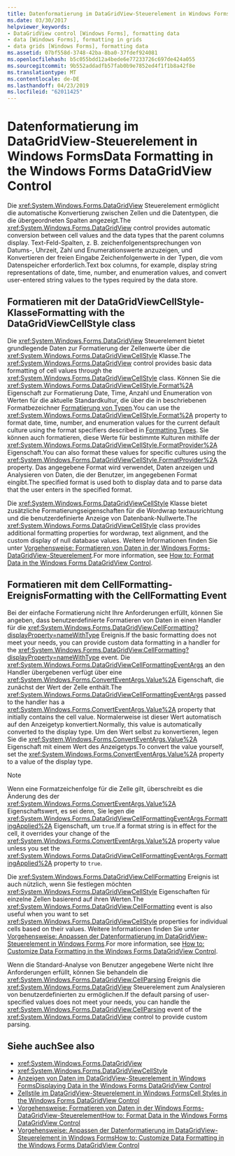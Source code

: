 ```yaml
---
title: Datenformatierung im DataGridView-Steuerelement in Windows Forms
ms.date: 03/30/2017
helpviewer_keywords:
- DataGridView control [Windows Forms], formatting data
- data [Windows Forms], formatting in grids
- data grids [Windows Forms], formatting data
ms.assetid: 07bf558d-3748-42ba-8ba0-37fdef924081
ms.openlocfilehash: b5c055bdd12a4bede6e77233726c697de424a055
ms.sourcegitcommit: 9b552addadfb57fab0b9e7852ed4f1f1b8a42f8e
ms.translationtype: MT
ms.contentlocale: de-DE
ms.lasthandoff: 04/23/2019
ms.locfileid: "62011425"
---
```

# <a name="data-formatting-in-the-windows-forms-datagridview-control"></a><span data-ttu-id="8ff9c-102">Datenformatierung im DataGridView-Steuerelement in Windows Forms</span><span class="sxs-lookup"><span data-stu-id="8ff9c-102">Data Formatting in the Windows Forms DataGridView Control</span></span>
<span data-ttu-id="8ff9c-103">Die <xref:System.Windows.Forms.DataGridView> Steuerelement ermöglicht die automatische Konvertierung zwischen Zellen und die Datentypen, die die übergeordneten Spalten angezeigt.</span><span class="sxs-lookup"><span data-stu-id="8ff9c-103">The <xref:System.Windows.Forms.DataGridView> control provides automatic conversion between cell values and the data types that the parent columns display.</span></span> <span data-ttu-id="8ff9c-104">Text-Feld-Spalten, z. B. zeichenfolgenentsprechungen von Datums-, Uhrzeit, Zahl und Enumerationswerte anzuzeigen, und Konvertieren der freien Eingabe Zeichenfolgenwerte in der Typen, die vom Datenspeicher erforderlich.</span><span class="sxs-lookup"><span data-stu-id="8ff9c-104">Text box columns, for example, display string representations of date, time, number, and enumeration values, and convert user-entered string values to the types required by the data store.</span></span>  
  
## <a name="formatting-with-the-datagridviewcellstyle-class"></a><span data-ttu-id="8ff9c-105">Formatieren mit der DataGridViewCellStyle-Klasse</span><span class="sxs-lookup"><span data-stu-id="8ff9c-105">Formatting with the DataGridViewCellStyle class</span></span>  
 <span data-ttu-id="8ff9c-106">Die <xref:System.Windows.Forms.DataGridView> Steuerelement bietet grundlegende Daten zur Formatierung der Zellenwerte über die <xref:System.Windows.Forms.DataGridViewCellStyle> Klasse.</span><span class="sxs-lookup"><span data-stu-id="8ff9c-106">The <xref:System.Windows.Forms.DataGridView> control provides basic data formatting of cell values through the <xref:System.Windows.Forms.DataGridViewCellStyle> class.</span></span> <span data-ttu-id="8ff9c-107">Können Sie die <xref:System.Windows.Forms.DataGridViewCellStyle.Format%2A> Eigenschaft zur Formatierung Date, Time, Anzahl und Enumeration von Werten für die aktuelle Standardkultur, die über die in beschriebenen Formatbezeichner [Formatierung von Typen](../../../standard/base-types/formatting-types.md).</span><span class="sxs-lookup"><span data-stu-id="8ff9c-107">You can use the <xref:System.Windows.Forms.DataGridViewCellStyle.Format%2A> property to format date, time, number, and enumeration values for the current default culture using the format specifiers described in [Formatting Types](../../../standard/base-types/formatting-types.md).</span></span> <span data-ttu-id="8ff9c-108">Sie können auch formatieren, diese Werte für bestimmte Kulturen mithilfe der <xref:System.Windows.Forms.DataGridViewCellStyle.FormatProvider%2A> Eigenschaft.</span><span class="sxs-lookup"><span data-stu-id="8ff9c-108">You can also format these values for specific cultures using the <xref:System.Windows.Forms.DataGridViewCellStyle.FormatProvider%2A> property.</span></span> <span data-ttu-id="8ff9c-109">Das angegebene Format wird verwendet, Daten anzeigen und Analysieren von Daten, die der Benutzer, im angegebenen Format eingibt.</span><span class="sxs-lookup"><span data-stu-id="8ff9c-109">The specified format is used both to display data and to parse data that the user enters in the specified format.</span></span>  
  
 <span data-ttu-id="8ff9c-110">Die <xref:System.Windows.Forms.DataGridViewCellStyle> Klasse bietet zusätzliche Formatierungseigenschaften für die Wordwrap textausrichtung und die benutzerdefinierte Anzeige von Datenbank-Nullwerte.</span><span class="sxs-lookup"><span data-stu-id="8ff9c-110">The <xref:System.Windows.Forms.DataGridViewCellStyle> class provides additional formatting properties for wordwrap, text alignment, and the custom display of null database values.</span></span> <span data-ttu-id="8ff9c-111">Weitere Informationen finden Sie unter [Vorgehensweise: Formatieren von Daten in der Windows Forms-DataGridView-Steuerelement](how-to-format-data-in-the-windows-forms-datagridview-control.md).</span><span class="sxs-lookup"><span data-stu-id="8ff9c-111">For more information, see [How to: Format Data in the Windows Forms DataGridView Control](how-to-format-data-in-the-windows-forms-datagridview-control.md).</span></span>  
  
## <a name="formatting-with-the-cellformatting-event"></a><span data-ttu-id="8ff9c-112">Formatieren mit dem CellFormatting-Ereignis</span><span class="sxs-lookup"><span data-stu-id="8ff9c-112">Formatting with the CellFormatting Event</span></span>  
 <span data-ttu-id="8ff9c-113">Bei der einfache Formatierung nicht Ihre Anforderungen erfüllt, können Sie angeben, dass benutzerdefinierte Formatieren von Daten in einen Handler für die <xref:System.Windows.Forms.DataGridView.CellFormatting?displayProperty=nameWithType> Ereignis.</span><span class="sxs-lookup"><span data-stu-id="8ff9c-113">If the basic formatting does not meet your needs, you can provide custom data formatting in a handler for the <xref:System.Windows.Forms.DataGridView.CellFormatting?displayProperty=nameWithType> event.</span></span> <span data-ttu-id="8ff9c-114">Die <xref:System.Windows.Forms.DataGridViewCellFormattingEventArgs> an den Handler übergebenen verfügt über eine <xref:System.Windows.Forms.ConvertEventArgs.Value%2A> Eigenschaft, die zunächst der Wert der Zelle enthält.</span><span class="sxs-lookup"><span data-stu-id="8ff9c-114">The <xref:System.Windows.Forms.DataGridViewCellFormattingEventArgs> passed to the handler has a <xref:System.Windows.Forms.ConvertEventArgs.Value%2A> property that initially contains the cell value.</span></span> <span data-ttu-id="8ff9c-115">Normalerweise ist dieser Wert automatisch auf den Anzeigetyp konvertiert.</span><span class="sxs-lookup"><span data-stu-id="8ff9c-115">Normally, this value is automatically converted to the display type.</span></span> <span data-ttu-id="8ff9c-116">Um den Wert selbst zu konvertieren, legen Sie die <xref:System.Windows.Forms.ConvertEventArgs.Value%2A> Eigenschaft mit einem Wert des Anzeigetyps.</span><span class="sxs-lookup"><span data-stu-id="8ff9c-116">To convert the value yourself, set the <xref:System.Windows.Forms.ConvertEventArgs.Value%2A> property to a value of the display type.</span></span>  
  
> [!NOTE]
>  <span data-ttu-id="8ff9c-117">Wenn eine Formatzeichenfolge für die Zelle gilt, überschreibt es die Änderung des der <xref:System.Windows.Forms.ConvertEventArgs.Value%2A> Eigenschaftswert, es sei denn, Sie legen die <xref:System.Windows.Forms.DataGridViewCellFormattingEventArgs.FormattingApplied%2A> Eigenschaft, um `true`.</span><span class="sxs-lookup"><span data-stu-id="8ff9c-117">If a format string is in effect for the cell, it overrides your change of the <xref:System.Windows.Forms.ConvertEventArgs.Value%2A> property value unless you set the <xref:System.Windows.Forms.DataGridViewCellFormattingEventArgs.FormattingApplied%2A> property to `true`.</span></span>  
  
 <span data-ttu-id="8ff9c-118">Die <xref:System.Windows.Forms.DataGridView.CellFormatting> Ereignis ist auch nützlich, wenn Sie festlegen möchten <xref:System.Windows.Forms.DataGridViewCellStyle> Eigenschaften für einzelne Zellen basierend auf ihren Werten.</span><span class="sxs-lookup"><span data-stu-id="8ff9c-118">The <xref:System.Windows.Forms.DataGridView.CellFormatting> event is also useful when you want to set <xref:System.Windows.Forms.DataGridViewCellStyle> properties for individual cells based on their values.</span></span> <span data-ttu-id="8ff9c-119">Weitere Informationen finden Sie unter [Vorgehensweise: Anpassen der Datenformatierung im DataGridView-Steuerelement in Windows Forms](how-to-customize-data-formatting-in-the-windows-forms-datagridview-control.md).</span><span class="sxs-lookup"><span data-stu-id="8ff9c-119">For more information, see [How to: Customize Data Formatting in the Windows Forms DataGridView Control](how-to-customize-data-formatting-in-the-windows-forms-datagridview-control.md).</span></span>  
  
 <span data-ttu-id="8ff9c-120">Wenn die Standard-Analyse von Benutzer angegebene Werte nicht Ihre Anforderungen erfüllt, können Sie behandeln die <xref:System.Windows.Forms.DataGridView.CellParsing> Ereignis die <xref:System.Windows.Forms.DataGridView> Steuerelement zum Analysieren von benutzerdefinierten zu ermöglichen.</span><span class="sxs-lookup"><span data-stu-id="8ff9c-120">If the default parsing of user-specified values does not meet your needs, you can handle the <xref:System.Windows.Forms.DataGridView.CellParsing> event of the <xref:System.Windows.Forms.DataGridView> control to provide custom parsing.</span></span>  
  
## <a name="see-also"></a><span data-ttu-id="8ff9c-121">Siehe auch</span><span class="sxs-lookup"><span data-stu-id="8ff9c-121">See also</span></span>

- <xref:System.Windows.Forms.DataGridView>
- <xref:System.Windows.Forms.DataGridViewCellStyle>
- [<span data-ttu-id="8ff9c-122">Anzeigen von Daten im DataGridView-Steuerelement in Windows Forms</span><span class="sxs-lookup"><span data-stu-id="8ff9c-122">Displaying Data in the Windows Forms DataGridView Control</span></span>](displaying-data-in-the-windows-forms-datagridview-control.md)
- [<span data-ttu-id="8ff9c-123">Zellstile im DataGridView-Steuerelement in Windows Forms</span><span class="sxs-lookup"><span data-stu-id="8ff9c-123">Cell Styles in the Windows Forms DataGridView Control</span></span>](cell-styles-in-the-windows-forms-datagridview-control.md)
- [<span data-ttu-id="8ff9c-124">Vorgehensweise: Formatieren von Daten in der Windows Forms-DataGridView-Steuerelement</span><span class="sxs-lookup"><span data-stu-id="8ff9c-124">How to: Format Data in the Windows Forms DataGridView Control</span></span>](how-to-format-data-in-the-windows-forms-datagridview-control.md)
- [<span data-ttu-id="8ff9c-125">Vorgehensweise: Anpassen der Datenformatierung im DataGridView-Steuerelement in Windows Forms</span><span class="sxs-lookup"><span data-stu-id="8ff9c-125">How to: Customize Data Formatting in the Windows Forms DataGridView Control</span></span>](how-to-customize-data-formatting-in-the-windows-forms-datagridview-control.md)
